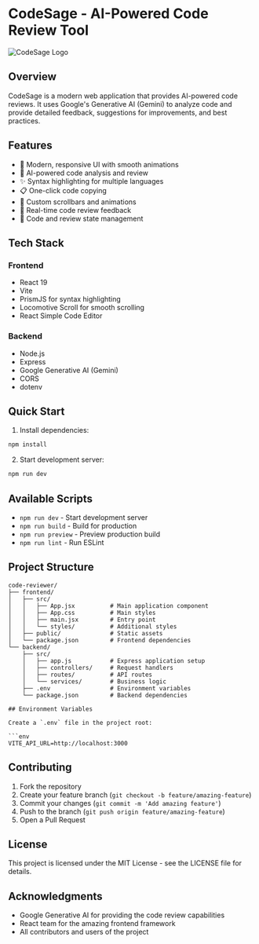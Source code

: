 # CodeSage - AI-Powered Code Review Tool

![CodeSage Logo](public/logo.png)

## Overview

CodeSage is a modern web application that provides AI-powered code reviews. It uses Google's Generative AI (Gemini) to analyze code and provide detailed feedback, suggestions for improvements, and best practices.

## Features

- 🎨 Modern, responsive UI with smooth animations
- 🤖 AI-powered code analysis and review
- ✨ Syntax highlighting for multiple languages
- 📋 One-click code copying
- 🌈 Custom scrollbars and animations
- 🔄 Real-time code review feedback
- 💾 Code and review state management

## Tech Stack

### Frontend
- React 19
- Vite
- PrismJS for syntax highlighting
- Locomotive Scroll for smooth scrolling
- React Simple Code Editor

### Backend
- Node.js
- Express
- Google Generative AI (Gemini)
- CORS
- dotenv

## Quick Start

1. Install dependencies:
```bash
npm install
```

2. Start development server:
```bash
npm run dev
```

## Available Scripts

- `npm run dev` - Start development server
- `npm run build` - Build for production
- `npm run preview` - Preview production build
- `npm run lint` - Run ESLint

## Project Structure

```
code-reviewer/
├── frontend/
│   ├── src/
│   │   ├── App.jsx          # Main application component
│   │   ├── App.css          # Main styles
│   │   ├── main.jsx         # Entry point
│   │   └── styles/          # Additional styles
│   ├── public/              # Static assets
│   └── package.json         # Frontend dependencies
└── backend/
    ├── src/
    │   ├── app.js           # Express application setup
    │   ├── controllers/     # Request handlers
    │   ├── routes/          # API routes
    │   └── services/        # Business logic
    ├── .env                 # Environment variables
    └── package.json         # Backend dependencies

## Environment Variables

Create a `.env` file in the project root:

```env
VITE_API_URL=http://localhost:3000
```

## Contributing

1. Fork the repository
2. Create your feature branch (`git checkout -b feature/amazing-feature`)
3. Commit your changes (`git commit -m 'Add amazing feature'`)
4. Push to the branch (`git push origin feature/amazing-feature`)
5. Open a Pull Request

## License

This project is licensed under the MIT License - see the LICENSE file for details.

## Acknowledgments

- Google Generative AI for providing the code review capabilities
- React team for the amazing frontend framework
- All contributors and users of the project
